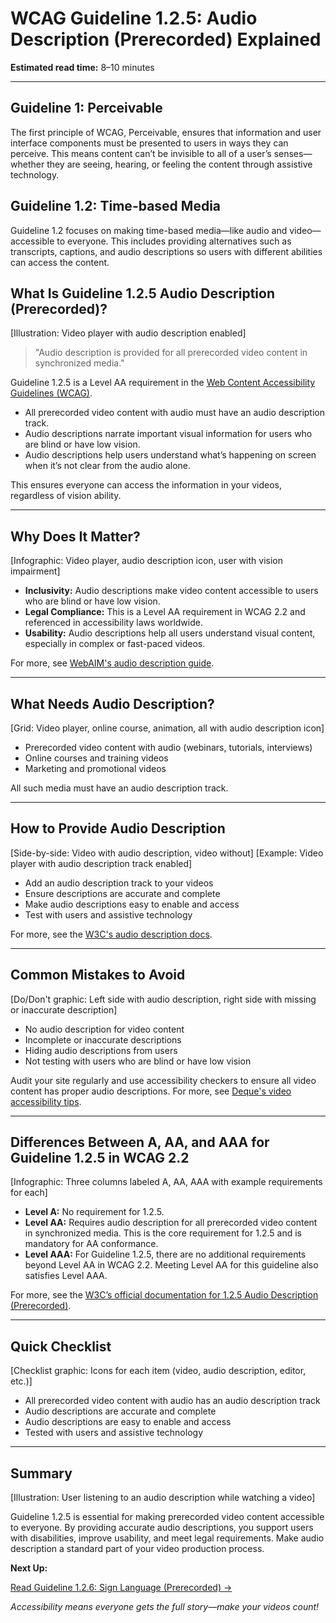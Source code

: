 <!--
title: WCAG Guideline 1.2.5: Audio Description (Prerecorded) Explained
series: Making the Web Accessible for All
description: A practical guide to WCAG Guideline 1.2.5 (Audio Description, Prerecorded)—what it means, why it matters, and how to make prerecorded video content accessible for users who are blind or have low vision.
keywords: wcag 1.2.5, audio description, accessibility, video accessibility, web standards, digital inclusion
image: wcag-1-2-5-audio-description-prerecorded.png
imageAlt: Illustration of a video player with audio description enabled
status: draft
-->

# **WCAG Guideline 1.2.5: Audio Description (Prerecorded) Explained**

**Estimated read time:** 8–10 minutes

---

## **Guideline 1: Perceivable**

The first principle of WCAG, Perceivable, ensures that information and user interface components must be presented to users in ways they can perceive. This means content can’t be invisible to all of a user’s senses—whether they are seeing, hearing, or feeling the content through assistive technology.

## **Guideline 1.2: Time-based Media**

Guideline 1.2 focuses on making time-based media—like audio and video—accessible to everyone. This includes providing alternatives such as transcripts, captions, and audio descriptions so users with different abilities can access the content.

## **What Is Guideline 1.2.5 Audio Description (Prerecorded)?**

[Illustration: Video player with audio description enabled]

> "Audio description is provided for all prerecorded video content in synchronized media."

Guideline 1.2.5 is a Level AA requirement in the [Web Content Accessibility Guidelines (WCAG)](https://www.w3.org/WAI/WCAG22/quickref/#audio-description-prerecorded).

- All prerecorded video content with audio must have an audio description track.
- Audio descriptions narrate important visual information for users who are blind or have low vision.
- Audio descriptions help users understand what’s happening on screen when it’s not clear from the audio alone.

This ensures everyone can access the information in your videos, regardless of vision ability.

---

## **Why Does It Matter?**

[Infographic: Video player, audio description icon, user with vision impairment]

- **Inclusivity:** Audio descriptions make video content accessible to users who are blind or have low vision.
- **Legal Compliance:** This is a Level AA requirement in WCAG 2.2 and referenced in accessibility laws worldwide.
- **Usability:** Audio descriptions help all users understand visual content, especially in complex or fast-paced videos.

For more, see [WebAIM's audio description guide](https://webaim.org/techniques/captions/#descriptions).

---

## **What Needs Audio Description?**

[Grid: Video player, online course, animation, all with audio description icon]

- Prerecorded video content with audio (webinars, tutorials, interviews)
- Online courses and training videos
- Marketing and promotional videos

All such media must have an audio description track.

---

## **How to Provide Audio Description**

[Side-by-side: Video with audio description, video without]
[Example: Video player with audio description track enabled]

- Add an audio description track to your videos
- Ensure descriptions are accurate and complete
- Make audio descriptions easy to enable and access
- Test with users and assistive technology

For more, see the [W3C's audio description docs](https://www.w3.org/WAI/WCAG22/Understanding/audio-description-prerecorded.html).

---

## **Common Mistakes to Avoid**

[Do/Don't graphic: Left side with audio description, right side with missing or inaccurate description]

- No audio description for video content
- Incomplete or inaccurate descriptions
- Hiding audio descriptions from users
- Not testing with users who are blind or have low vision

Audit your site regularly and use accessibility checkers to ensure all video content has proper audio descriptions. For more, see [Deque's video accessibility tips](https://www.deque.com/blog/video-accessibility-tips/).

---

## **Differences Between A, AA, and AAA for Guideline 1.2.5 in WCAG 2.2**

[Infographic: Three columns labeled A, AA, AAA with example requirements for each]

- **Level A:** No requirement for 1.2.5.
- **Level AA:** Requires audio description for all prerecorded video content in synchronized media. This is the core requirement for 1.2.5 and is mandatory for AA conformance.
- **Level AAA:** For Guideline 1.2.5, there are no additional requirements beyond Level AA in WCAG 2.2. Meeting Level AA for this guideline also satisfies Level AAA.

For more, see the [W3C’s official documentation for 1.2.5 Audio Description (Prerecorded)](https://www.w3.org/WAI/WCAG22/Understanding/audio-description-prerecorded.html).

---

## **Quick Checklist**

[Checklist graphic: Icons for each item (video, audio description, editor, etc.)]

- All prerecorded video content with audio has an audio description track
- Audio descriptions are accurate and complete
- Audio descriptions are easy to enable and access
- Tested with users and assistive technology

---

## **Summary**

[Illustration: User listening to an audio description while watching a video]

Guideline 1.2.5 is essential for making prerecorded video content accessible to everyone. By providing accurate audio descriptions, you support users with disabilities, improve usability, and meet legal requirements. Make audio description a standard part of your video production process.

**Next Up:**

[Read Guideline 1.2.6: Sign Language (Prerecorded) →](WCAG-Guideline-1-2-6-Sign-Language-Prerecorded-Explained.md)

*Accessibility means everyone gets the full story—make your videos count!*
